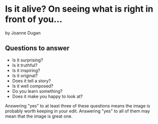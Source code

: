 # Is it alive? On seeing what is right in front of you...

by Joanne Dugan

## Questions to answer
- Is it surprising?
- Is it truthful?
- Is it inspiring?
- Is it original?
- Does it tell a story?
- Is it well composed?
- Do you learn something?
- Does it make you happy to look at?

Answering "yes" to at least three of these questions means the image is probably worth keeping in your edit. Answering "yes" to all of them may mean that the image is great one.

